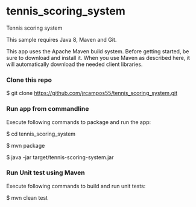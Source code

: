 # tennis_scoring_system
Tennis scoring system

This sample requires Java 8, Maven and Git.

This app uses the Apache Maven build system. Before getting started, be sure to download and install it. When you use Maven as described here, it will automatically download the needed client libraries.

### Clone this repo
$ git clone https://github.com/jrcampos55/tennis_scoring_system.git


### Run app from commandline
Execute following commands to package and run the app:

$ cd tennis_scoring_system

$ mvn package

$ java -jar target/tennis-scoring-system.jar 


### Run Unit test using Maven 
Execute following commands to build and run unit tests:

$ mvn clean test
